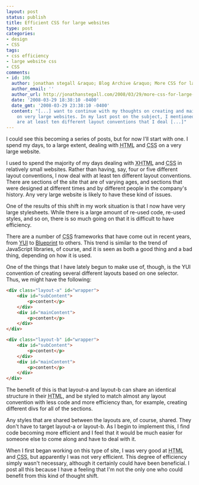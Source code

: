 ```yaml
---
layout: post
status: publish
title: Efficient CSS for large websites
type: post
categories:
- design
- CSS
tags:
- css efficiency
- large website css
- CSS
comments:
- id: 106
  author: jonathan stegall &raquo; Blog Archive &raquo; More CSS for large websites
  author_email: ''
  author_url: http://jonathanstegall.com/2008/03/29/more-css-for-large-websites/
  date: '2008-03-29 18:38:10 -0400'
  date_gmt: '2008-03-29 23:38:10 -0400'
  content: "[...] want to continue with my thoughts on creating and maintaining CSS
    on very large websites. In my last post on the subject, I mentioned that there
    are at least ten different layout conventions that I deal [...]"
---
```

I could see this becoming a series of posts, but for now I'll start with one. I spend my days, to a large extent, dealing with <acronym title="HyperText Markup Language">HTML</acronym> and <acronym title="Cascading Style Sheets">CSS</acronym> on a very large website.

I used to spend the majority of my days dealing with <acronym title="eXtensible HyperText Markup Language">XHTML</acronym> and <acronym title="Cascading Style Sheets">CSS</acronym> in relatively small websites. Rather than having, say, four or five different layout conventions, I now deal with at least ten different layout conventions. There are sections of the site that are of varying ages, and sections that were designed at different times and by different people in the company's history. Any very large website is likely to have these kind of issues.

One of the results of this shift in my work situation is that I now have very large stylesheets. While there is a large amount of re-used code, re-used styles, and so on, there is so much going on that it is difficult to have efficiency.

There are a number of <acronym title="Cascading Style Sheets">CSS</acronym> frameworks that have come out in recent years, from <a href="http://www.google.com/url?sa=t&amp;ct=res&amp;cd=1&amp;url=http%3A%2F%2Fdeveloper.yahoo.com%2Fyui%2Fgrids%2F&amp;ei=avfsR-f6LIT8hASZla0N&amp;usg=AFQjCNGeq3Wxmzp_kfW9PfFolWQKK-zccQ&amp;sig2=c4rg0Vh6ib8oZYCT2uRNKw">YUI</a> to <a href="http://www.google.com/url?sa=t&amp;ct=res&amp;cd=1&amp;url=http%3A%2F%2Fcode.google.com%2Fp%2Fblueprintcss%2F&amp;ei=u_fsR92YM5iWggTzubkV&amp;usg=AFQjCNH665KFPzNHIXDu-_FlcgIxsh5-dA&amp;sig2=6Nhm553b3e4uiPr4QdfRtA">Blueprint</a> to others. This trend is similar to the trend of JavaScript libraries, of course, and it is seen as both a good thing and a bad thing, depending on how it is used.

One of the things that I have lately begun to make use of, though, is the YUI convention of creating several different layouts based on one selector. Thus, we might have the following:

~~~~ html
<div class="layout-a" id="wrapper">
    <div id="subContent">
        <p>content</p>
    </div>
    <div id="mainContent">
        <p>content</p>
    </div>
</div>
~~~~

~~~~ html
<div class="layout-b" id="wrapper">
    <div id="subContent">
        <p>content</p>
    </div>
    <div id="mainContent">
        <p>content</p>
    </div>
</div>
~~~~

The benefit of this is that layout-a and layout-b can share an identical structure in their <acronym title="HyperText Markup Language">HTML</acronym>, and be styled to match almost any layout convention with less code and more efficiency than, for example, creating different divs for all of the sections.

Any styles that are shared between the layouts are, of course, shared. They don't have to target layout-a or layout-b. As I begin to implement this, I find code becoming more efficient and I feel that it would be much easier for someone else to come along and have to deal with it.

When I first began working on this type of site, I was very good at <acronym title="HyperText Markup Language">HTML</acronym> and <acronym title="Cascading Style Sheets">CSS</acronym>, but apparently I was not very efficient. This degree of efficiency simply wasn't necessary, although it certainly could have been beneficial. I post all this because I have a feeling that I'm not the only one who could benefit from this kind of thought shift.
